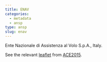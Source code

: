 ```yaml
---
title: ENAV
categories:
  - metadata
  - ansp
type: ansp
slug: enav
---
```


Ente Nazionale di Assistenza al Volo S.p.A., Italy.

See the relevant [leaflet][leaf] from [ACE2015].

[leaf]: ../ENAV_Italy_ACE_2015.pdf "ACE 2015 Benchmarking Report Factsheet: ENAV"

[ACE2015]: http://www.eurocontrol.int/publications/atm-cost-effectiveness-ace-2015-benchmarking-report-2016-2020-outlook "ACE 2015 Benchmarking Report"
